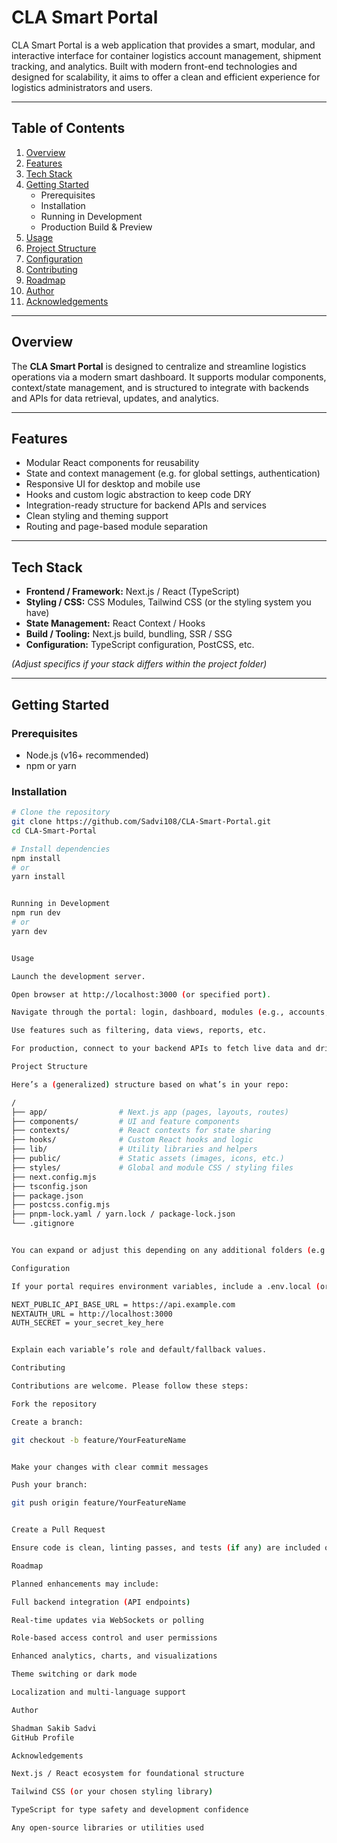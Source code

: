 # CLA Smart Portal

CLA Smart Portal is a web application that provides a smart, modular, and interactive interface for container logistics account management, shipment tracking, and analytics. Built with modern front-end technologies and designed for scalability, it aims to offer a clean and efficient experience for logistics administrators and users.

---

## Table of Contents

1. [Overview](#overview)  
2. [Features](#features)  
3. [Tech Stack](#tech-stack)  
4. [Getting Started](#getting-started)  
   - Prerequisites  
   - Installation  
   - Running in Development  
   - Production Build & Preview  
5. [Usage](#usage)  
6. [Project Structure](#project-structure)  
7. [Configuration](#configuration)  
8. [Contributing](#contributing)  
9. [Roadmap](#roadmap)  
10. [Author](#author)  
11. [Acknowledgements](#acknowledgements)  

---

## Overview

The **CLA Smart Portal** is designed to centralize and streamline logistics operations via a modern smart dashboard. It supports modular components, context/state management, and is structured to integrate with backends and APIs for data retrieval, updates, and analytics.

---

## Features

- Modular React components for reusability  
- State and context management (e.g. for global settings, authentication)  
- Responsive UI for desktop and mobile use  
- Hooks and custom logic abstraction to keep code DRY  
- Integration-ready structure for backend APIs and services  
- Clean styling and theming support  
- Routing and page-based module separation  

---

## Tech Stack

- **Frontend / Framework:** Next.js / React (TypeScript)  
- **Styling / CSS:** CSS Modules, Tailwind CSS (or the styling system you have)  
- **State Management:** React Context / Hooks  
- **Build / Tooling:** Next.js build, bundling, SSR / SSG  
- **Configuration:** TypeScript configuration, PostCSS, etc.  

*(Adjust specifics if your stack differs within the project folder)*

---

## Getting Started

### Prerequisites

- Node.js (v16+ recommended)  
- npm or yarn  

### Installation

```bash
# Clone the repository
git clone https://github.com/Sadvi108/CLA-Smart-Portal.git
cd CLA-Smart-Portal

# Install dependencies
npm install
# or
yarn install


Running in Development
npm run dev
# or
yarn dev


Usage

Launch the development server.

Open browser at http://localhost:3000 (or specified port).

Navigate through the portal: login, dashboard, modules (e.g., accounts, shipments).

Use features such as filtering, data views, reports, etc.

For production, connect to your backend APIs to fetch live data and drive interactions.

Project Structure

Here’s a (generalized) structure based on what’s in your repo:

/
├── app/                # Next.js app (pages, layouts, routes)
├── components/         # UI and feature components
├── contexts/           # React contexts for state sharing
├── hooks/              # Custom React hooks and logic
├── lib/                # Utility libraries and helpers
├── public/             # Static assets (images, icons, etc.)
├── styles/             # Global and module CSS / styling files
├── next.config.mjs
├── tsconfig.json
├── package.json
├── postcss.config.mjs
├── pnpm-lock.yaml / yarn.lock / package-lock.json
└── .gitignore


You can expand or adjust this depending on any additional folders (e.g. services, api, utils).

Configuration

If your portal requires environment variables, include a .env.local (or .env) file in the root with entries like:

NEXT_PUBLIC_API_BASE_URL = https://api.example.com
NEXTAUTH_URL = http://localhost:3000
AUTH_SECRET = your_secret_key_here


Explain each variable’s role and default/fallback values.

Contributing

Contributions are welcome. Please follow these steps:

Fork the repository

Create a branch:

git checkout -b feature/YourFeatureName


Make your changes with clear commit messages

Push your branch:

git push origin feature/YourFeatureName


Create a Pull Request

Ensure code is clean, linting passes, and tests (if any) are included or updated.

Roadmap

Planned enhancements may include:

Full backend integration (API endpoints)

Real-time updates via WebSockets or polling

Role-based access control and user permissions

Enhanced analytics, charts, and visualizations

Theme switching or dark mode

Localization and multi-language support

Author

Shadman Sakib Sadvi
GitHub Profile

Acknowledgements

Next.js / React ecosystem for foundational structure

Tailwind CSS (or your chosen styling library)

TypeScript for type safety and development confidence

Any open-source libraries or utilities used
